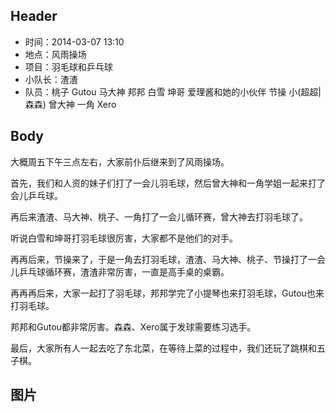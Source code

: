 ## Header

* 时间：2014-03-07 13:10
* 地点：风雨操场
* 项目：羽毛球和乒乓球
* 小队长：渣渣
* 队员：桃子 Gutou 马大神 邦邦 白雪 坤哥 爱理酱和她的小伙伴 节操 小(超超|森森) 曾大神 一角 Xero

## Body

大概周五下午三点左右，大家前仆后继来到了风雨操场。

首先，我们和人资的妹子们打了一会儿羽毛球，然后曾大神和一角学姐一起来打了会儿乒乓球。

再后来渣渣、马大神、桃子、一角打了一会儿循环赛，曾大神去打羽毛球了。

听说白雪和坤哥打羽毛球很厉害，大家都不是他们的对手。

再再后来，节操来了，于是一角去打羽毛球，渣渣、马大神、桃子、节操打了一会儿乒乓球循环赛，渣渣非常厉害，一直是高手桌的桌霸。

再再再后来，大家一起打了羽毛球，邦邦学完了小提琴也来打羽毛球，Gutou也来打羽毛球。

邦邦和Gutou都非常厉害。森森、Xero属于发球需要练习选手。

最后，大家所有人一起去吃了东北菜，在等待上菜的过程中，我们还玩了跳棋和五子棋。

## 图片
